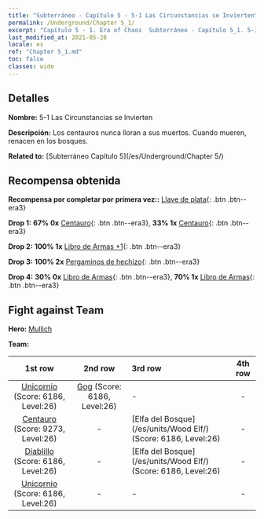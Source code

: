 ```yaml
---
title: "Subterráneo - Capítulo 5 - 5-1 Las Circunstancias se Invierten"
permalink: /Underground/Chapter 5_1/
excerpt: "Capítulo 5 - 1. Era of Chaos  Subterráneo - Capítulo 5_1. 5-1 Las Circunstancias se Invierten"
last_modified_at: 2021-05-28
locale: es
ref: "Chapter 5_1.md"
toc: false
classes: wide
---
```


## Detalles

 **Nombre:** 5-1 Las Circunstancias se Invierten

 **Descripción:** Los centauros nunca lloran a sus muertos. Cuando mueren, renacen en los bosques.

 **Related to:** [Subterráneo Capítulo 5](/es/Underground/Chapter 5/)

## Recompensa obtenida

 **Recompensa por completar por primera vez::** [Llave de plata](/ItemsES/con_693/){: .btn .btn--era3}

 **Drop 1:** **67% 0x** [Centauro](/ItemsES/unt_199/){: .btn .btn--era3}, **33% 1x** [Centauro](/ItemsES/unt_199/){: .btn .btn--era3}

 **Drop 2:** **100% 1x** [Libro de Armas +1](/ItemsES/mat_25/){: .btn .btn--era3}

 **Drop 3:** **100% 2x** [Pergaminos de hechizo](/ItemsES/con_694/){: .btn .btn--era3}

 **Drop 4:** **30% 0x** [Libro de Armas](/ItemsES/mat_18/){: .btn .btn--era3}, **70% 1x** [Libro de Armas](/ItemsES/mat_18/){: .btn .btn--era3}


## Fight against Team
 **Hero:** [Mullich](/es/heroes/Mullich/)

 **Team:**


  | 1st row | 2nd row | 3rd row | 4th row |
  |:----:|:----:|:----|:----:|
  | [Unicornio](/es/units/Unicorn/) (Score: 6186, Level:26)  | [Gog](/es/units/Gog/) (Score: 6186, Level:26)  | - | - |
  | [Centauro](/es/units/Centaur/) (Score: 9273, Level:26)  | - | [Elfa del Bosque](/es/units/Wood Elf/) (Score: 6186, Level:26)  | - |
  | [Diablillo](/es/units/Imp/) (Score: 6186, Level:26)  | - | [Elfa del Bosque](/es/units/Wood Elf/) (Score: 6186, Level:26)  | - |
  | [Unicornio](/es/units/Unicorn/) (Score: 6186, Level:26)  | - | - | - |


